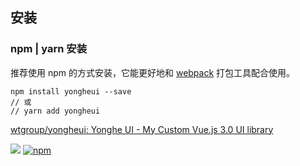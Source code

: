 ## 安装

### npm | yarn 安装

推荐使用 npm 的方式安装，它能更好地和 [webpack](https://webpack.js.org/) 打包工具配合使用。

```shell
npm install yongheui --save
// 或
// yarn add yongheui
```
[wtgroup/yongheui: Yonghe UI - My Custom Vue.js 3.0 UI library](https://github.com/wtgroup/yongheui)

[![](https://img.shields.io/github/stars/wtgroup/yongheui.svg?style=social)](https://github.com/wtgroup/yongheui)
[![npm](https://img.shields.io/npm/v/yongheui)](https://www.npmjs.com/package/yongheui)
